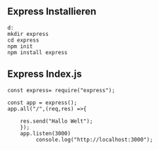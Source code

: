 ## Express Installieren

```
d:
mkdir express
cd express
npm init
npm install express
```

## Express Index.js

```
const express= require("express");

const app = express();
app.all("/",(req,res) =>{

    res.send("Hallo Welt");
    });
    app.listen(3000)
         console.log("http://localhost:3000");
         
 ```